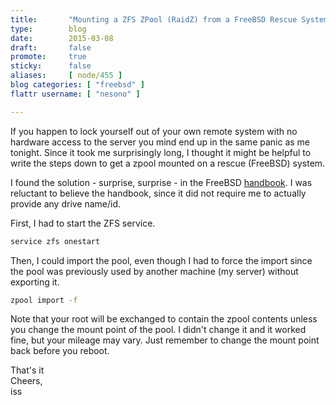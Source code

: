 ```yaml
---
title:       "Mounting a ZFS ZPool (RaidZ) from a FreeBSD Rescue System"
type:        blog
date:        2015-03-08
draft:       false
promote:     true
sticky:      false
aliases:     [ node/455 ]
blog categories: [ "freebsd" ]
flattr username: [ "nesono" ]

---
```


<!--more-->
If you happen to lock yourself out of your own remote system with no hardware access to the server you mind end up in the same panic as me tonight.
Since it took me surprisingly long, I thought it might be helpful to write the steps down to get a zpool mounted on a rescue (FreeBSD) system.
<!--break-->
I found the solution - surprise, surprise - in the FreeBSD [handbook][1].
I was reluctant to believe the handbook, since it did not require me to actually provide any drive name/id.

First, I had to start the ZFS service.
```bash
service zfs onestart
```
Then, I could import the pool, even though I had to force the import since the pool was previously used by another machine (my server) without exporting it.
```bash
zpool import -f
```

Note that your root will be exchanged to contain the zpool contents unless you change the mount point of the pool. I didn't change it and it worked fine, but your mileage may vary.
Just remember to change the mount point back before you reboot.

That's it  
Cheers,  
iss

[1]: https://www.freebsd.org/doc/handbook/zfs-quickstart.html  "FreeBSD Handbook ZFS"
